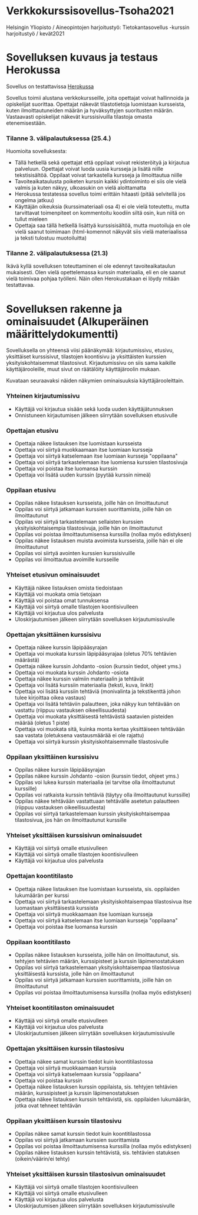 # Verkkokurssisovellus-Tsoha2021
Helsingin Yliopisto / Aineopintojen harjoitustyö: Tietokantasovellus -kurssin harjoitustyö / kevät2021

# Sovelluksen kuvaus ja testaus Herokussa

Sovellus on testattavissa [Herokussa](https://tsoha-verkkokurssisovellus.herokuapp.com/)

Sovellus toimii alustana verkkokursseille, joita opettajat voivat hallinnoida ja opiskelijat suorittaa. Opettajat näkevät tilastotietoja luomistaan kursseista, kuten ilmoittautuneiden määrän ja hyväksyttyjen suoritusten määrän. Vastaavasti opiskelijat näkevät kurssisivuilla tilastoja omasta etenemisestään.

### Tilanne 3. välipalautuksessa (25.4.)

Huomioita sovelluksesta:
-  Tällä hetkellä sekä opettajat että oppilaat voivat rekisteröityä ja kirjautua palveluun. Opettajat voivat luoda uusia kursseja ja lisätä niille tekstisisältöä. Oppilaat voivat tarkastella kursseja ja ilmoittautua niille
-  Tavoiteaikataulusta poiketen kurssin kaikki ydintoiminto ei siis ole vielä valmis ja kuten näkyy, ulkoasukin on vielä aloittamatta
-  Herokussa testatessa sovellus toimi erittäin hitaasti (pitää selvitellä jos ongelma jatkuu)
-  Käyttäjän oikeuksia (kurssimateriaali osa 4) ei ole vielä toteutettu, mutta tarvittavat toimenpiteet on kommentoitu koodiin siltä osin, kun niitä on tullut mieleen
-  Opettaja saa tällä hetkellä lisättyä kurssisisältöä, mutta muotoiluja en ole vielä saanut toimimaan (html-komennot näkyvät siis vielä materiaalissa ja teksti tulostuu muotoiluitta)

### Tilanne 2. välipalautuksessa (21.3)

Ikävä kyllä sovelluksen toteuttaminen ei ole edennyt tavoiteaikataulun mukaisesti. Olen vielä opettelemassa kurssin materiaalia, eli en ole saanut vielä toimivaa pohjaa työlleni. Näin ollen Herokustakaan ei löydy mitään testattavaa.

# Sovelluksen rakenne ja ominaisuudet (Alkuperäinen määrittelydokumentti)

Sovelluksella on yhteensä viisi päänäkymää: kirjautumissivu, etusivu, yksittäiset kurssisivut, tilastojen koontisivu ja yksittäisten kurssien yksityiskohtaisemmat tilastosivut. Kirjautumissivu on siis sama kaikille käyttäjärooleille, muut sivut on räätälöity käyttäjäroolin mukaan.

Kuvataan seuraavaksi näiden näkymien ominaisuuksia käyttäjärooleittain.

### Yhteinen kirjautumissivu
- Käyttäjä voi kirjautua sisään sekä luoda uuden käyttäjätunnuksen
- Onnistuneen kirjautumisen jälkeen siirrytään sovelluksen etusivulle

### Opettajan etusivu
- Opettaja näkee listauksen itse luomistaan kursseista
- Opettaja voi siirtyä muokkaamaan itse luomiaan kursseja
- Opettaja voi siirtyä katselemaan itse luomiaan kursseja "oppilaana"
- Opettaja voi siirtyä tarkastelemaan itse luomiensa kurssien tilastosivuja
- Opettaja voi poistaa itse luomansa kurssin
- Opettaja voi lisätä uuden kurssin (pyytää kurssin nimeä)

### Oppilaan etusivu
- Oppilas näkee listauksen kursseista, joille hän on ilmoittautunut
- Oppilas voi siirtyä jatkamaan kurssien suorittamista, joille hän on ilmoittautunut
- Oppilas voi siirtyä tarkastelemaan sellaisten kurssien yksityiskohtaisempia tilastosivuja, joille hän on ilmoittautunut
- Oppilas voi poistaa ilmoittautumisensa kurssilla (nollaa myös edistyksen)
- Oppilas näkee listauksen muista avoimista kursseista, joille hän ei ole ilmoittautunut
- Oppilas voi siirtyä avointen kurssien kurssisivuille
- Oppilas voi ilmoittautua avoimille kursseille

### Yhteiset etusivun ominaisuudet
- Käyttäjä näkee listauksen omista tiedoistaan
- Käyttäjä voi muokata omia tietojaan
- Käyttäjä voi poistaa omat tunnuksensa
- Käyttäjä voi siirtyä omalle tilastojen koontisivulleen
- Käyttäjä voi kirjautua ulos palvelusta
- Uloskirjautumisen jälkeen siirrytään sovelluksen kirjautumissivulle

### Opettajan yksittäinen kurssisivu
- Opettaja näkee kurssin läpipääsyrajan
- Opettaja voi muokata kurssin läpipääsyrajaa (oletus 70% tehtävien määrästä)
- Opettaja näkee kurssin Johdanto -osion (kurssin tiedot, ohjeet yms.)
- Opettaja voi muokata kurssin Johdanto -osiota
- Opettaja näkee kurssin valmiin materiaalin ja tehtävät
- Opettaja voi lisätä kurssiin materiaalia (teksti, kuva, linkit)
- Opettaja voi lisätä kurssiin tehtäviä (monivalinta ja tekstikenttä johon tulee kirjoittaa oikea vastaus)
- Opettaja voi lisätä tehtäviin palautteen, joka näkyy kun tehtävään on vastattu (riippuu vastauksen oikeellisuudesta)
- Opettaja voi muokata yksittäisestä tehtävästä saatavien pisteiden määrää (oletus 1 piste)
- Opettaja voi muokata sitä, kuinka monta kertaa yksittäiseen tehtävään saa vastata (oletuksena vastausmäärää ei ole rajattu)
- Opettaja voi siirtyä kurssin yksityiskohtaisemmalle tilastosivulle

### Oppilaan yksittäinen kurssisivu
- Oppilas näkee kurssin läpipääsyrajan
- Oppilas näkee kurssin Johdanto -osion (kurssin tiedot, ohjeet yms.)
- Oppilas voi lukea kurssin materiaalia (ei tarvitse olla ilmoittautunut kurssille)
- Oppilas voi ratkaista kurssin tehtäviä (täytyy olla ilmoittautunut kurssille)
- Oppilas näkee tehtävään vastattuaan tehtävälle asetetun palautteen (riippuu vastauksen oikeellisuudesta)
- Oppilas voi siirtyä tarkastelemaan kurssin yksityiskohtaisempaa tilastosivua, jos hän on ilmoittautunut kurssille

### Yhteiset yksittäisen kurssisivun ominaisuudet
- Käyttäjä voi siirtyä omalle etusivulleen
- Käyttäjä voi siirtyä omalle tilastojen koontisivulleen
- Käyttäjä voi kirjautua ulos palvelusta

### Opettajan koontitilasto
- Opettaja näkee listauksen itse luomistaan kursseista, sis. oppilaiden lukumäärän per kurssi
- Opettaja voi siirtyä tarkastelemaan yksityiskohtaisempaa tilastosivua itse luomastaan yksittäisestä kurssista
- Opettaja voi siirtyä muokkaamaan itse luomiaan kursseja
- Opettaja voi siirtyä katselemaan itse luomiaan kursseja "oppilaana"
- Opettaja voi poistaa itse luomansa kurssin

### Oppilaan koontitilasto
- Oppilas näkee listauksen kursseista, joille hän on ilmoittautunut, sis. tehtyjen tehtävien määrän, kurssipisteet ja kurssin läpimenostatuksen
- Oppilas voi siirtyä tarkastelemaan yksityiskohtaisempaa tilastosivua yksittäisestä kurssista, jolle hän on ilmoittautunut
- Oppilas voi siirtyä jatkamaan kurssien suorittamista, joille hän on ilmoittautunut
- Oppilas voi poistaa ilmoittautumisensa kurssilla (nollaa myös edistyksen)

### Yhteiset koontitilaston ominaisuudet
- Käyttäjä voi siirtyä omalle etusivulleen
- Käyttäjä voi kirjautua ulos palvelusta
- Uloskirjautumisen jälkeen siirrytään sovelluksen kirjautumissivulle

### Opettajan yksittäisen kurssin tilastosivu
- Opettaja näkee samat kurssin tiedot kuin koontitilastossa
- Opettaja voi siirtyä muokkaamaan kurssia
- Opettaja voi siirtyä katselemaan kurssia "oppilaana"
- Opettaja voi poistaa kurssin
- Opettaja näkee listauksen kurssin oppilaista, sis. tehtyjen tehtävien määrän, kurssipisteet ja kurssin läpimenostatuksen
- Opettaja näkee listauksen kurssin tehtävistä, sis. oppilaiden lukumäärän, jotka ovat tehneet tehtävän

### Oppilaan yksittäisen kurssin tilastosivu
- Oppilas näkee samat kurssin tiedot kuin koontitilastossa
- Oppilas voi siirtyä jatkamaan kurssien suorittamista
- Oppilas voi poistaa ilmoittautumisensa kurssilla (nollaa myös edistyksen)
- Oppilas näkee listauksen kurssin tehtävistä, sis. tehtävien statuksen (oikein/väärin/ei tehty)

### Yhteiset yksittäisen kurssin tilastosivun ominaisuudet
- Käyttäjä voi siirtyä omalle tilastojen koontisivulleen
- Käyttäjä voi siirtyä omalle etusivulleen
- Käyttäjä voi kirjautua ulos palvelusta
- Uloskirjautumisen jälkeen siirrytään sovelluksen kirjautumissivulle
